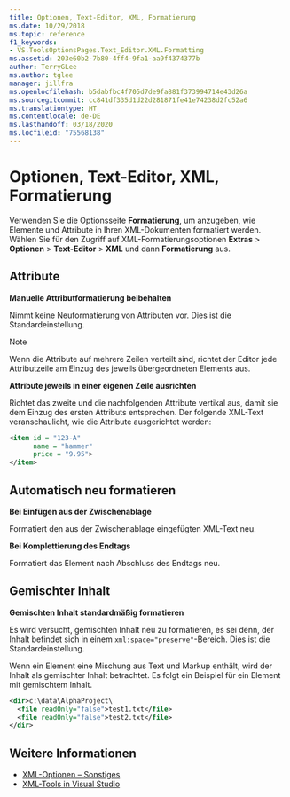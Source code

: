 ```yaml
---
title: Optionen, Text-Editor, XML, Formatierung
ms.date: 10/29/2018
ms.topic: reference
f1_keywords:
- VS.ToolsOptionsPages.Text_Editor.XML.Formatting
ms.assetid: 203e60b2-7b80-4ff4-9fa1-aa9f4374377b
author: TerryGLee
ms.author: tglee
manager: jillfra
ms.openlocfilehash: b5dabfbc4f705d7de9fa881f373994714e43d26a
ms.sourcegitcommit: cc841df335d1d22d281871fe41e74238d2fc52a6
ms.translationtype: HT
ms.contentlocale: de-DE
ms.lasthandoff: 03/18/2020
ms.locfileid: "75568138"
---
```

# <a name="options-text-editor-xml-formatting"></a>Optionen, Text-Editor, XML, Formatierung

Verwenden Sie die Optionsseite **Formatierung**, um anzugeben, wie Elemente und Attribute in Ihren XML-Dokumenten formatiert werden. Wählen Sie für den Zugriff auf XML-Formatierungsoptionen **Extras** > **Optionen** > **Text-Editor** > **XML** und dann **Formatierung** aus.

## <a name="attributes"></a>Attribute

**Manuelle Attributformatierung beibehalten**

Nimmt keine Neuformatierung von Attributen vor. Dies ist die Standardeinstellung.

> [!NOTE]
> Wenn die Attribute auf mehrere Zeilen verteilt sind, richtet der Editor jede Attributzeile am Einzug des jeweils übergeordneten Elements aus.

**Attribute jeweils in einer eigenen Zeile ausrichten**

Richtet das zweite und die nachfolgenden Attribute vertikal aus, damit sie dem Einzug des ersten Attributs entsprechen. Der folgende XML-Text veranschaulicht, wie die Attribute ausgerichtet werden:

```xml
<item id = "123-A"
      name = "hammer"
      price = "9.95">
</item>
```

## <a name="auto-reformat"></a>Automatisch neu formatieren

**Bei Einfügen aus der Zwischenablage**

Formatiert den aus der Zwischenablage eingefügten XML-Text neu.

**Bei Komplettierung des Endtags**

Formatiert das Element nach Abschluss des Endtags neu.

## <a name="mixed-content"></a>Gemischter Inhalt

**Gemischten Inhalt standardmäßig formatieren**

Es wird versucht, gemischten Inhalt neu zu formatieren, es sei denn, der Inhalt befindet sich in einem `xml:space="preserve"`-Bereich. Dies ist die Standardeinstellung.

Wenn ein Element eine Mischung aus Text und Markup enthält, wird der Inhalt als gemischter Inhalt betrachtet. Es folgt ein Beispiel für ein Element mit gemischtem Inhalt.

```xml
<dir>c:\data\AlphaProject\
  <file readOnly="false">test1.txt</file>
  <file readOnly="false">test2.txt</file>
</dir>
```

## <a name="see-also"></a>Weitere Informationen

- [XML-Optionen – Sonstiges](options-text-editor-xml-miscellaneous.md)
- [XML-Tools in Visual Studio](../../xml-tools/xml-tools-in-visual-studio.md)
